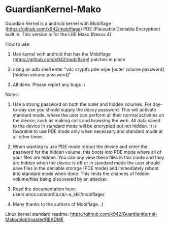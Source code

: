 GuardianKernel-Mako
===================

Guardian Kernel is a android kernel with Mobiflage (https://github.com/x942/mobiflage) PDE (Plausable Deniable Encryption) built in. This version is for the LGE Mako (Nexus 4)

How to use:

1) Use kernel with android that has the Mobiflage (https://github.com/x942/mobiflage) patches in place

2) using an adb shell enter "vdc cryptfs pde wipe [outer volume password]  [hidden volume password]"

3) All done. Please report any bugs :)


Notes: 

1) Use a strong password on both the outer and hidden volumes. For day-to-day use you should supply the decoy password.
This will activate standard mode, where the user can perform all their normal activities on the device, such as making calls
and browsing the web. All data saved to the device in standard mode will be encrypted but not hidden. It is favorable to use
PDE mode only when necessary and standard mode at all other times.

2) When wanting to use PDE mode reboot the device and enter the password for the hidden volume. this boots into PDE mode where
all of your files are hidden. You can ony view these files in this mode and they are hidden when the device is off or in standard mode
the user should save files in the deniable storage (PDE mode) and immediately reboot into standard mode when done. This 
limits the chances of hidden volume/files being discovered by an attacker.

3) Read the documentation here: users.encs.concordia.ca/~a_skil/mobiflage/ 

4) Many thanks to the authors of Mobiflage. :)


Linux kernel standard readme: https://github.com/x942/GuardianKernel-Mako/blob/master/README
